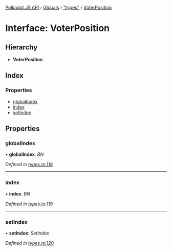 [Polkadot JS API](../README.md) › [Globals](../globals.md) › ["types"](../modules/_types_.md) › [VoterPosition](_types_.voterposition.md)

# Interface: VoterPosition

## Hierarchy

* **VoterPosition**

## Index

### Properties

* [globalIndex](_types_.voterposition.md#globalindex)
* [index](_types_.voterposition.md#index)
* [setIndex](_types_.voterposition.md#setindex)

## Properties

###  globalIndex

• **globalIndex**: *BN*

*Defined in [types.ts:118](https://github.com/polkadot-js/api/blob/fe3de4379f/packages/api-derive/src/types.ts#L118)*

___

###  index

• **index**: *BN*

*Defined in [types.ts:119](https://github.com/polkadot-js/api/blob/fe3de4379f/packages/api-derive/src/types.ts#L119)*

___

###  setIndex

• **setIndex**: *SetIndex*

*Defined in [types.ts:120](https://github.com/polkadot-js/api/blob/fe3de4379f/packages/api-derive/src/types.ts#L120)*
